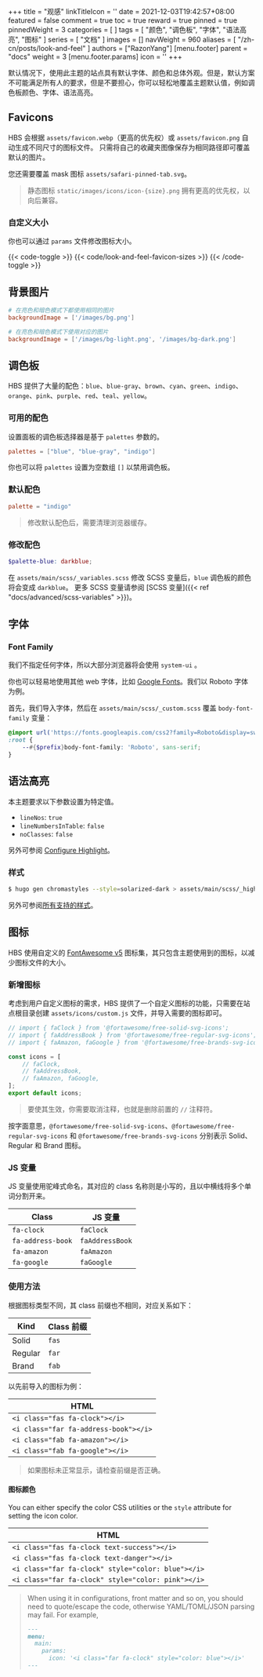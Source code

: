 +++
title = "观感"
linkTitleIcon = '<i class="fas fa-palette fa-fw text-danger"></i>'
date = 2021-12-03T19:42:57+08:00
featured = false
comment = true
toc = true
reward = true
pinned = true
pinnedWeight = 3
categories = [
]
tags = [
  "颜色",
  "调色板",
  "字体",
  "语法高亮",
  "图标"
]
series = [
  "文档"
]
images = []
navWeight = 960
aliases = [
  "/zh-cn/posts/look-and-feel"
]
authors = ["RazonYang"]
[menu.footer]
  parent = "docs"
  weight = 3
  [menu.footer.params]
    icon = '<i class="fas fa-fw fa-palette text-danger"></i>'
+++

默认情况下，使用此主题的站点具有默认字体、颜色和总体外观。但是，默认方案不可能满足所有人的要求，但是不要担心，你可以轻松地覆盖主题默认值，例如调色板颜色、字体、语法高亮。

<!--more-->

## Favicons

HBS 会根据 `assets/favicon.webp`（更高的优先权）或 `assets/favicon.png` 自动生成不同尺寸的图标文件。
只需将自己的收藏夹图像保存为相同路径即可覆盖默认的图片。

您还需要覆盖 mask 图标 `assets/safari-pinned-tab.svg`。

> 静态图标 `static/images/icons/icon-{size}.png` 拥有更高的优先权，以向后兼容。

### 自定义大小

你也可以通过 `params` 文件修改图标大小。

{{< code-toggle >}}
  {{< code/look-and-feel-favicon-sizes >}}
{{< /code-toggle >}}

## 背景图片

```toml {title="config/_default/params.toml"}
# 在亮色和暗色模式下都使用相同的图片
backgroundImage = ['/images/bg.png']

# 在亮色和暗色模式下使用对应的图片
backgroundImage = ['/images/bg-light.png', '/images/bg-dark.png']
```

## 调色板

HBS 提供了大量的配色：`blue`、`blue-gray`、`brown`、`cyan`、`green`、`indigo`、`orange`、`pink`、`purple`、`red`、`teal`、`yellow`。

### 可用的配色

设置面板的调色板选择器是基于 `palettes` 参数的。

```toml {title="config/_default/params.toml"}
palettes = ["blue", "blue-gray", "indigo"]
```

你也可以将 `palettes` 设置为空数组 `[]` 以禁用调色板。

### 默认配色

```toml {title="config/_default/params.toml"}
palette = "indigo"
```

> 修改默认配色后，需要清理浏览器缓存。

### 修改配色

```scss {title="assets/main/scss/_variables.scss"}
$palette-blue: darkblue;
```

在 `assets/main/scss/_variables.scss` 修改 SCSS 变量后，`blue` 调色板的颜色将会变成 `darkblue`。
更多 SCSS 变量请参阅 [SCSS 变量]({{< ref "docs/advanced/scss-variables" >}})。

## 字体

### Font Family

我们不指定任何字体，所以大部分浏览器将会使用 `system-ui` 。

你也可以轻易地使用其他 web 字体，比如 [Google Fonts](https://fonts.google.com/)。我们以 Roboto 字体为例。

首先，我们导入字体，然后在 `assets/main/scss/_custom.scss` 覆盖 `body-font-family` 变量：

```scss {title="assets/main/scss/_custom.scss"}
@import url('https://fonts.googleapis.com/css2?family=Roboto&display=swap');
:root {
    --#{$prefix}body-font-family: 'Roboto', sans-serif;
}
```

## 语法高亮

本主题要求以下参数设置为特定值。

- `lineNos`: `true`
- `lineNumbersInTable`: `false`
- `noClasses`: `false`

另外可参阅 [Configure Highlight](https://gohugo.io/getting-started/configuration-markup#highlight)。

### 样式

```bash
$ hugo gen chromastyles --style=solarized-dark > assets/main/scss/_highlight.scss
```

另外可参阅[所有支持的样式](https://xyproto.github.io/splash/docs/all.html)。

## 图标

HBS 使用自定义的 [FontAwesome v5](https://fontawesome.com/v5/search) 图标集，其只包含主题使用到的图标，以减少图标文件的大小。

### 新增图标

考虑到用户自定义图标的需求，HBS 提供了一个自定义图标的功能，只需要在站点根目录创建 `assets/icons/custom.js` 文件，并导入需要的图标即可。

```js {title="assets/icons/custom.js"}
// import { faClock } from '@fortawesome/free-solid-svg-icons';
// import { faAddressBook } from '@fortawesome/free-regular-svg-icons';
// import { faAmazon, faGoogle } from '@fortawesome/free-brands-svg-icons';

const icons = [
    // faClock,
    // faAddressBook,
    // faAmazon, faGoogle,
];
export default icons;
```

> 要使其生效，你需要取消注释，也就是删除前置的 `//` 注释符。

按字面意思，`@fortawesome/free-solid-svg-icons`、`@fortawesome/free-regular-svg-icons` 和 `@fortawesome/free-brands-svg-icons` 分别表示 Solid、Regular 和 Brand 图标。

### JS 变量

JS 变量使用驼峰式命名，其对应的 class 名称则是小写的，且以中横线将多个单词分割开来。

| Class | JS 变量 |
|---|---|
| `fa-clock` | `faClock` |
| `fa-address-book` | `faAddressBook` |
| `fa-amazon` | `faAmazon` |
| `fa-google` | `faGoogle` |

### 使用方法

根据图标类型不同，其 class 前缀也不相同，对应关系如下：

| Kind | Class 前缀
|---|---|
| Solid | `fas`
| Regular | `far`
| Brand | `fab`

以先前导入的图标为例：

| HTML |
|---|
| `<i class="fas fa-clock"></i>` |
| `<i class="far fa-address-book"></i>` |
| `<i class="fab fa-amazon"></i>` |
| `<i class="fab fa-google"></i>` |

> 如果图标未正常显示，请检查前缀是否正确。

#### 图标颜色

You can either specify the color CSS utilities or the `style` attribute for setting the icon color.

| HTML |
|---|
| `<i class="fas fa-clock text-success"></i>` |
| `<i class="fas fa-clock text-danger"></i>` |
| `<i class="far fa-clock" style="color: blue"></i>` |
| `<i class="far fa-clock" style="color: pink"></i>` |

> When using it in configurations, front matter and so on, you should need to quote/escape the code, otherwise YAML/TOML/JSON parsing may fail. For example,
> 
> ```md
> ---
> menu:
>   main:
>     params:
>       icon: '<i class="far fa-clock" style="color: blue"></i>'
> ---
> ```

